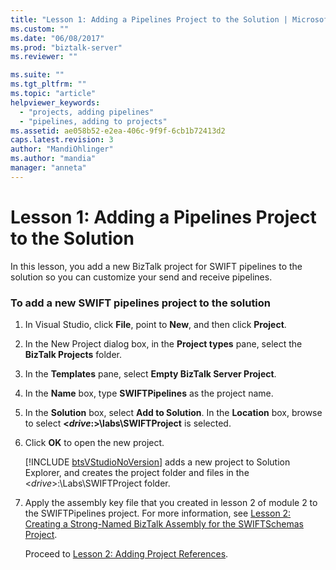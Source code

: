 ```yaml
---
title: "Lesson 1: Adding a Pipelines Project to the Solution | Microsoft Docs"
ms.custom: ""
ms.date: "06/08/2017"
ms.prod: "biztalk-server"
ms.reviewer: ""

ms.suite: ""
ms.tgt_pltfrm: ""
ms.topic: "article"
helpviewer_keywords: 
  - "projects, adding pipelines"
  - "pipelines, adding to projects"
ms.assetid: ae058b52-e2ea-406c-9f9f-6cb1b72413d2
caps.latest.revision: 3
author: "MandiOhlinger"
ms.author: "mandia"
manager: "anneta"
---
```

# Lesson 1: Adding a Pipelines Project to the Solution
In this lesson, you add a new BizTalk project for SWIFT pipelines to the solution so you can customize your send and receive pipelines.  
  
### To add a new SWIFT pipelines project to the solution  
  
1. In Visual Studio, click **File**, point to **New**, and then click **Project**.  
  
2. In the New Project dialog box, in the **Project types** pane, select the **BizTalk Projects** folder.  
  
3. In the **Templates** pane, select **Empty BizTalk Server Project**.  
  
4. In the **Name** box, type **SWIFTPipelines** as the project name.  
  
5. In the **Solution** box, select **Add to Solution**. In the **Location** box, browse to select **\<*drive*:\>\labs\SWIFTProject** is selected.  
  
6. Click **OK** to open the new project.  
  
    [!INCLUDE [btsVStudioNoVersion](../../includes/btsvstudionoversion-md.md)] adds a new project to Solution Explorer, and creates the project folder and files in the \<<em>drive</em>\>:\Labs\SWIFTProject folder.  
  
7. Apply the assembly key file that you created in lesson 2 of module 2 to the SWIFTPipelines project. For more information, see [Lesson 2: Creating a Strong-Named BizTalk Assembly for the SWIFTSchemas Project](../../adapters-and-accelerators/accelerator-swift/lesson-2-creating-a-strong-named-biztalk-assembly-for-the-swiftschemas-project.md).  
  
   Proceed to [Lesson 2: Adding Project References](../../adapters-and-accelerators/accelerator-swift/lesson-2-adding-project-references.md).